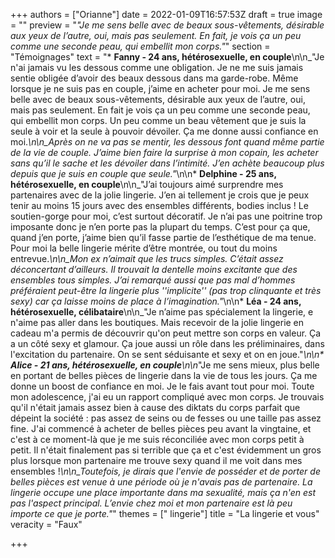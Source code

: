 +++
authors = ["Orianne"]
date = 2022-01-09T16:57:53Z
draft = true
image = ""
preview = "_\"Je me sens belle avec de beaux sous-vêtements, désirable aux yeux de l’autre, oui, mais pas seulement. En fait, je vois ça un peu comme une seconde peau, qui embellit mon corps.\"_"
section = "Témoignages"
text = "* **Fanny - 24 ans, hétérosexuelle, en couple**\n\n_\"Je n'ai jamais vu les dessous comme une obligation. Je ne me suis jamais sentie obligée d’avoir des beaux dessous dans ma garde-robe. Même lorsque je ne suis pas en couple, j’aime en acheter pour moi. Je me sens belle avec de beaux sous-vêtements, désirable aux yeux de l’autre, oui, mais pas seulement. En fait je vois ça un peu comme une seconde peau, qui embellit mon corps. Un peu comme un beau vêtement que je suis la seule à voir et la seule à pouvoir dévoiler. Ça me donne aussi confiance en moi._\n\n_Après on ne va pas se mentir, les dessous font quand même partie de la vie de couple. J’aime bien faire la surprise à mon copain, les acheter sans qu’il le sache et les dévoiler dans l’intimité. J’en achète beaucoup plus depuis que je suis en couple que seule.\"_\n\n* **Delphine - 25 ans, hétérosexuelle, en couple**\n\n_\"J’ai toujours aimé surprendre mes partenaires avec de la jolie lingerie. J’en ai tellement je crois que je peux tenir au moins 15 jours avec des ensembles différents, bodies inclus ! Le soutien-gorge pour moi, c’est surtout décoratif. Je n’ai pas une poitrine trop imposante donc je n’en porte pas la plupart du temps. C’est pour ça que, quand j’en porte, j’aime bien qu’il fasse partie de l’esthétique de ma tenue. Pour moi la belle lingerie mérite d’être montrée, ou tout du moins entrevue._\n\n_Mon ex n’aimait que les trucs simples. C’était assez déconcertant d’ailleurs. Il trouvait la dentelle moins excitante que des ensembles tous simples. J’ai remarqué aussi que pas mal d’hommes préféraient peut-être la lingerie plus ''implicite'' (pas trop clinquante et très sexy) car ça laisse moins de place à l’imagination.\"_\n\n* **Léa - 24 ans, hétérosexuelle, célibataire**\n\n_\"Je n’aime pas spécialement la lingerie, e n'aime pas aller dans les boutiques. Mais recevoir de la jolie lingerie en cadeau m'a permis de découvrir qu'on peut mettre son corps en valeur. Ça a un côté sexy et glamour. Ça joue aussi un rôle dans les préliminaires, dans l'excitation du partenaire. On se sent séduisante et sexy et on en joue.\"_\n\n* **Alice - 21 ans, hétérosexuelle, en couple**\n\n_\"Je me sens mieux, plus belle en portant de belles pièces de lingerie dans la vie de tous les jours. Ça me donne un boost de confiance en moi. Je le fais avant tout pour moi. Toute mon adolescence, j'ai eu un rapport compliqué avec mon corps. Je trouvais qu'il n'était jamais assez bien à cause des diktats du corps parfait que dépeint la société : pas assez de seins ou de fesses ou une taille pas assez fine. J'ai commencé à acheter de belles pièces peu avant la vingtaine, et c'est à ce moment-là que je me suis réconciliée avec mon corps petit à petit. Il n'était finalement pas si terrible que ça et c'est évidemment un gros plus lorsque mon partenaire me trouve sexy quand il me voit dans mes ensembles !_\n\n_Toutefois, je dirais que l'envie de posséder et de porter de belles pièces est venue à une période où je n'avais pas de partenaire. La lingerie occupe une place importante dans ma sexualité, mais ça n'en est pas l'aspect principal. L’envie chez moi et mon partenaire est là peu importe ce que je porte.\"_"
themes = [" lingerie"]
title = "La lingerie et vous"
veracity = "Faux"

+++
